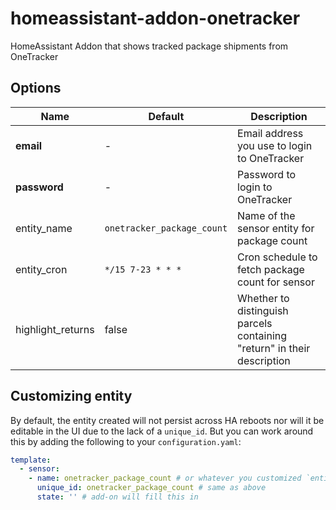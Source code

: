 # homeassistant-addon-onetracker

HomeAssistant Addon that shows tracked package shipments from OneTracker

## Options

| Name | Default | Description |
|------|---------|-------------|
| **email** | - | Email address you use to login to OneTracker |
| **password** | - | Password to login to OneTracker |
| entity_name | `onetracker_package_count` | Name of the sensor entity for package count |
| entity_cron | `*/15 7-23 * * *` | Cron schedule to fetch package count for sensor |
| highlight_returns | false | Whether to distinguish parcels containing "return" in their description |

## Customizing entity

By default, the entity created will not persist across HA reboots nor will it be editable in the UI due to the lack of
a `unique_id`. But you can work around this by adding the following to your `configuration.yaml`:

```yaml
template:
  - sensor:
    - name: onetracker_package_count # or whatever you customized `entity_name` to
      unique_id: onetracker_package_count # same as above
      state: '' # add-on will fill this in
```
